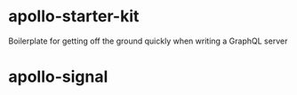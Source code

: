 # apollo-starter-kit
Boilerplate for getting off the ground quickly when writing a GraphQL server
# apollo-signal

